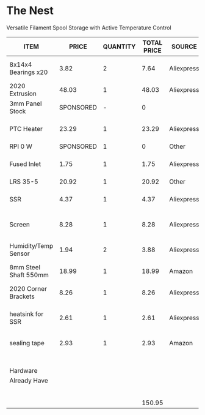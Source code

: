 # The Nest
Versatile Filament Spool Storage with Active Temperature Control


| ITEM                  | PRICE     | QUANTITY | TOTAL PRICE | SOURCE     | Ordered | BOUGHT/OWNED? | LINK                                                                                                                                                                                                                                                                                                                                                                                                                                                                                                                                                                                                             |
|-----------------------|-----------|----------|-------------|------------|---------|---------------|------------------------------------------------------------------------------------------------------------------------------------------------------------------------------------------------------------------------------------------------------------------------------------------------------------------------------------------------------------------------------------------------------------------------------------------------------------------------------------------------------------------------------------------------------------------------------------------------------------------|
| 8x14x4 Bearings x20   |      3.82 |        2 |        7.64 | Aliexpress |  FALSE  |     FALSE     | https://www.aliexpress.us/item/3256807482131308.html?spm=a2g0o.productlist.main.7.5690ryV2ryV2TH&algo_pvid=f23432ea-3472-49ed-9a39-79761f2350f9&algo_exp_id=f23432ea-3472-49ed-9a39-79761f2350f9-6&pdp_ext_f=%7B%22order%22%3A%227435%22%2C%22eval%22%3A%221%22%7D&pdp_npi=4%40dis%21USD%213.36%213.36%21%21%2123.98%2123.98%21%402103273e17495242272488686eaef7%2112000041725798019%21sea%21US%216369526691%21X&curPageLogUid=SbSow7puJSWi&utparam-url=scene%3Asearch%7Cquery_from%3A                                                                                                                           |
| 2020 Extrusion        |     48.03 |        1 |       48.03 | Aliexpress |  FALSE  |     FALSE     | https://www.aliexpress.us/item/3256807024011071.html?spm=a2g0o.order_list.order_list_main.11.21c91802ih3ocl&gatewayAdapt=glo2usa                                                                                                                                                                                                                                                                                                                                                                                                                                                                                 |
| 3mm Panel Stock       | SPONSORED | -        |           0 |            |  FALSE  |     FALSE     |                                                                                                                                                                                                                                                                                                                                                                                                                                                                                                                                                                                                                  |
| PTC Heater            |     23.29 |        1 |       23.29 | Aliexpress |  FALSE  |     FALSE     | https://www.aliexpress.us/item/3256807256675102.html?spm=a2g0o.productlist.main.1.311522e9QCM4Gz&algo_pvid=2761e3fe-09e0-4f34-b3ee-b44ba23d5394&algo_exp_id=2761e3fe-09e0-4f34-b3ee-b44ba23d5394-0&pdp_ext_f=%7B%22order%22%3A%22709%22%2C%22eval%22%3A%221%22%7D&pdp_npi=4%40dis%21USD%2111.38%2111.38%21%21%2111.38%2111.38%21%402101c5b217496917577087273e4c0c%2112000040774614525%21sea%21US%216369526691%21X&curPageLogUid=uvTJW2M65eWJ&utparam-url=scene%3Asearch%7Cquery_from%3A                                                                                                                          |
| RPI 0 W               | SPONSORED |        1 |           0 | Other      |  FALSE  |      TRUE     |                                                                                                                                                                                                                                                                                                                                                                                                                                                                                                                                                                                                                  |
| Fused Inlet           |      1.75 |        1 |        1.75 | Aliexpress |  FALSE  |     FALSE     | https://www.aliexpress.us/item/3256803622977718.html?spm=a2g0o.productlist.main.6.1702Is1AIs1Aey&algo_pvid=015ebea0-ead4-41dd-974d-0a4980ad7ee9&algo_exp_id=015ebea0-ead4-41dd-974d-0a4980ad7ee9-5&pdp_ext_f=%7B%22order%22%3A%22448%22%2C%22eval%22%3A%221%22%7D&pdp_npi=4%40dis%21USD%211.60%211.60%21%21%211.60%211.60%21%402103241117498804286772537e4138%2112000027238480322%21sea%21US%216369526691%21X&curPageLogUid=xgv6JNk4TSqJ&utparam-url=scene%3Asearch%7Cquery_from%3A                                                                                                                              |
| LRS 35-5              |     20.92 |        1 |       20.92 | Other      |  FALSE  |     FALSE     | https://www.ledsupply.com/power-supplies/mean-well-lrs-enclosed                                                                                                                                                                                                                                                                                                                                                                                                                                                                                                                                                  |
| SSR                   |      4.37 |        1 |        4.37 | Aliexpress |  FALSE  |     FALSE     | https://www.aliexpress.us/item/3256807191314682.html?spm=a2g0o.productlist.main.1.4479Ry5FRy5FPP&aem_p4p_detail=202505301948163050627271493690001015015&algo_pvid=692bafb8-0d74-42ad-aaf7-037f0ed24939&algo_exp_id=692bafb8-0d74-42ad-aaf7-037f0ed24939-0&pdp_ext_f=%7B%22order%22%3A%22237%22%2C%22eval%22%3A%221%22%7D&pdp_npi=4%40dis%21USD%214.14%210.99%21%21%2129.59%217.09%21%4021030ea417486596961658444ed482%2112000040591884986%21sea%21US%216369526691%21ABX&curPageLogUid=QQ0tyftiDOMO&utparam-url=scene%3Asearch%7Cquery_from%3A&search_p4p_id=202505301948163050627271493690001015015_1#nav-review |
| Screen                |      8.28 |        1 |        8.28 | Aliexpress |  FALSE  |     FALSE     | https://www.aliexpress.us/item/3256804040301225.html?spm=a2g0o.productlist.main.25.57452a35tg7gBc&algo_pvid=b71550df-16da-4ac5-838d-eb380c6dd078&algo_exp_id=b71550df-16da-4ac5-838d-eb380c6dd078-24&pdp_ext_f=%7B%22order%22%3A%22158%22%2C%22eval%22%3A%221%22%7D&pdp_npi=4%40dis%21USD%218.28%218.28%21%21%218.28%218.28%21%402101c5bf17498760583211323e807a%2112000028447638493%21sea%21US%216369526691%21X&curPageLogUid=4FnhOomA9Qvi&utparam-url=scene%3Asearch%7Cquery_from%3A                                                                                                                            |
| Humidity/Temp Sensor  |      1.94 |        2 |        3.88 | Aliexpress |  FALSE  |     FALSE     | https://www.aliexpress.us/item/2251832573586959.html?spm=a2g0o.productlist.main.1.27e1695cUmDfpI&algo_pvid=9a933688-c562-4d42-a3d4-62435b19a97e&algo_exp_id=9a933688-c562-4d42-a3d4-62435b19a97e-0&pdp_ext_f=%7B%22order%22%3A%222032%22%2C%22eval%22%3A%221%22%7D&pdp_npi=4%40dis%21USD%211.94%211.94%21%21%211.94%211.94%21%402101ead817498725883526767e5a94%2162102476019%21sea%21US%216369526691%21X&curPageLogUid=th9rXgw7Xspw&utparam-url=scene%3Asearch%7Cquery_from%3A#nav-specification                                                                                                                 |
| 8mm Steel Shaft 550mm |     18.99 |        1 |       18.99 | Amazon     |  FALSE  |     FALSE     | https://www.amazon.com/gp/product/B0BQBXS42G?smid=A2COIW4JKWLTTA&th=1                                                                                                                                                                                                                                                                                                                                                                                                                                                                                                                                            |
| 2020 Corner Brackets  |      8.26 |        1 |        8.26 | Aliexpress |  FALSE  |     FALSE     | https://www.aliexpress.us/item/3256805246766909.html?spm=a2g0o.productlist.main.9.458a7263gb4JYp&algo_pvid=d0bf592b-7773-42de-b982-65d37bcda832&algo_exp_id=d0bf592b-7773-42de-b982-65d37bcda832-8&pdp_ext_f=%7B%22order%22%3A%2210%22%2C%22eval%22%3A%221%22%7D&pdp_npi=4%40dis%21USD%218.26%218.26%21%21%218.26%218.26%21%402101ea8c17498809045828041e687c%2112000045394921001%21sea%21US%216369526691%21X&curPageLogUid=bRK4MRAH4ukQ&utparam-url=scene%3Asearch%7Cquery_from%3A                                                                                                                               |
| heatsink for SSR      |      2.61 |        1 |        2.61 | Aliexpress |  FALSE  |     FALSE     | https://www.aliexpress.us/item/2261799818981573.html?spm=a2g0o.productlist.main.11.7cca6683nPy1AK&algo_pvid=bde31aca-8f20-4b6c-9311-a3fb540e5cc6&algo_exp_id=bde31aca-8f20-4b6c-9311-a3fb540e5cc6-10&pdp_ext_f=%7B%22order%22%3A%2252%22%2C%22eval%22%3A%221%22%7D&pdp_npi=4%40dis%21USD%212.61%212.61%21%21%212.61%212.61%21%402101c5bf17498812484515570e806f%2112000028677658971%21sea%21US%216369526691%21X&curPageLogUid=MbJmH8wcVCmk&utparam-url=scene%3Asearch%7Cquery_from%3A                                                                                                                             |
| sealing tape          |      2.93 |        1 |        2.93 | Amazon     |  FALSE  |     FALSE     | https://www.amazon.com/Frost-King-R734H-Sponge-Rubber/dp/B000BQWWF4?crid=1D80KEYQZYFL0&dib=eyJ2IjoiMSJ9.7Rkj69G2fHceRJ7jjl61apGrT-A6o6k0OrctL8sxLlTQOcWf3_lJsEPm9X1-suWQniuu0oC5ps_Q9cI413ym1mWteZnjWixh07DJOnLhR-w0ClCAGNCQJps0yZ1uk2SVjAdt9Xio7yu8fGbQed3_b9-OcdWfGO_GLKZJDUzu4qvVHQjKrEvDKht1DVHDWdJxFRqKKPfzOd_in4G6XvqsBVE-7R6tYX3RdyY8sXTLV3fTUEb-qT9S2zSp6YGlBd6Zv6nPap-WLCOoVV2E86yNI-Z_A9-5HfxqLH7w8gnIx3g.29bXTPl1r7yZlH6CzJnNph30QZI5mxy9kII5ceC3Dws&dib_tag=se&keywords=edpm%2Bfoam%2Btape&qid=1750051417&sprefix=edpm%2Bfoam%2Btap%2Caps%2C129&sr=8-6&th=1                                          |
|                       |           |          |             |            |  FALSE  |     FALSE     |                                                                                                                                                                                                                                                                                                                                                                                                                                                                                                                                                                                                                  |
| Hardware              |           |          |             |            |  FALSE  |     FALSE     |                                                                                                                                                                                                                                                                                                                                                                                                                                                                                                                                                                                                                  |
| Already Have          |           |          |             |            |  FALSE  |      TRUE     |                                                                                                                                                                                                                                                                                                                                                                                                                                                                                                                                                                                                                  |
|                       |           |          |             |            |  FALSE  |     FALSE     |                                                                                                                                                                                                                                                                                                                                                                                                                                                                                                                                                                                                                  |
|                       |           |          |             |            |         |               |                                                                                                                                                                                                                                                                                                                                                                                                                                                                                                                                                                                                                  |
|                       |           |          |      150.95 |            |         |               |                                                                                                                                                                                                                                                                                                                                                                                                                                                                                                                                                                                                                  |
